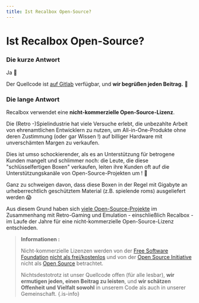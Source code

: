 ```yaml
---
title: Ist Recalbox Open-Source?
---
```


# Ist Recalbox Open-Source?

### Die kurze Antwort <a id="die-kurze-antwort"></a>

Ja 🎉

Der Quellcode ist [auf Gitlab](https://gitlab.com/recalbox/recalbox) verfügbar, und **wir begrüßen jeden Beitrag.** 🤗

### Die lange Antwort <a id="die-lange-antwort"></a>

Recalbox verwendet eine **nicht-kommerzielle Open-Source-Lizenz**.

Die \(Retro -\)Spielindustrie hat viele Versuche erlebt, die unbezahlte Arbeit von ehrenamtlichen Entwicklern zu nutzen, um All-in-One-Produkte ohne deren Zustimmung \(oder gar Wissen !\) auf billiger Hardware mit unverschämten Margen zu verkaufen.

Dies ist umso schockierender, als es an Unterstützung für betrogene Kunden mangelt und schlimmer noch: die Leute, die diese "schlüsselfertigen Boxen" verkaufen, leiten ihre Kunden oft auf die Unterstützungskanäle von Open-Source-Projekten um ! 😬

Ganz zu schweigen davon, dass diese Boxen in der Regel mit Gigabyte an urheberrechtlich geschütztem Material \(z.B. spielende roms\) ausgeliefert werden 😱

Aus diesem Grund haben sich [viele Open-Source-Projekte](https://docs.libretro.com/development/licenses/#non-commercial) im Zusammenhang mit Retro-Gaming und Emulation - einschließlich Recalbox - im Laufe der Jahre für eine nicht-kommerzielle Open-Source-Lizenz entschieden.


>**Informationen :**
>
>Nicht-kommerzielle Lizenzen werden von der [Free Software Foundation](https://www.fsf.org/) [nicht als frei/kostenlos](https://www.gnu.org/philosophy/free-sw.fr.html) und von der [Open Source Initiative](https://opensource.org/) nicht als [Open Source](https://opensource.org/osd) betrachtet.
>
>Nichtsdestotrotz ist unser Quellcode offen \(für alle lesbar\), **wir ermutigen jeden, einen Beitrag zu leisten**, und **wir schätzen Offenheit und Vielfalt sowohl** in unserem Code als auch in unserer Gemeinschaft.
{.is-info}

